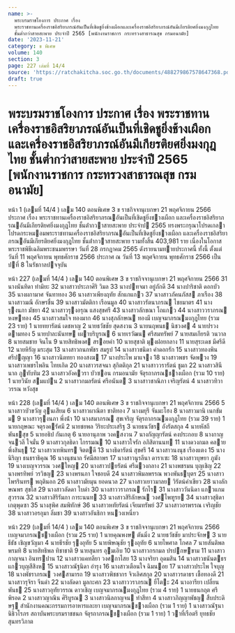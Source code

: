 ```yaml
---
name: >-
  พระบรมราชโองการ ประกาศ เรื่อง
  พระราชทานเครื่องราชอิสริยาภรณ์อันเป็นที่เชิดชูยิ่งช้างเผือกและเครื่องราชอิสริยาภรณ์อันมีเกียรติยศยิ่งมงกุฎไทย
  ชั้นต่ำกว่าสายสะพาย ประจำปี 2565 [พนักงานราชการ กระทรวงสาธารณสุข กรมอนามัย]
date: '2023-11-21'
category: ข พิเศษ
volume: 140
section: 3
page: 227 เล่มที่ 14/4
source: 'https://ratchakitcha.soc.go.th/documents/488279867578647368.pdf'
draft: true
---
```


# พระบรมราชโองการ ประกาศ เรื่อง พระราชทานเครื่องราชอิสริยาภรณ์อันเป็นที่เชิดชูยิ่งช้างเผือกและเครื่องราชอิสริยาภรณ์อันมีเกียรติยศยิ่งมงกุฎไทย ชั้นต่ำกว่าสายสะพาย ประจำปี 2565 [พนักงานราชการ กระทรวงสาธารณสุข กรมอนามัย]

หน้า 1 (เลมที่ 14/4 ) เลม 140 ตอนพิเศษ 3 ข ราชกิจจานุเบกษา 21 พฤศจิกายน 2566 ประกาศ เรื่อง พระราชทานเครื่องราชอิสริยาภรณอันเป็นที่เชิดชูยิ่งชางเผือก และเครื่องราชอิสริยาภรณอันมีเกียรติยศยิ่งมงกุฎไทย ชั้นต่ํากวาสายสะพาย ประจําป 2565 ทรงพระกรุณาโปรดเกลาโปรดกระหมอมพระราชทานเครื่องราชอิสริยาภรณอันเป็นที่เชิดชูยิ่งชางเผือก และเครื่องราชอิสริยาภรณอันมีเกียรติยศยิ่งมงกุฎไทย ชั้นต่ํากวาสายสะพาย รวมทั้งสิ้น 403,981 ราย เนื่องในโอกาสพระราชพิธีเฉลิมพระชนมพรรษา วันที่ 28 กรกฎาคม 2565 ดังรายนามทายประกาศนี้ ทั้งนี้ ตั้งแต่วันที่ 11 พฤศจิกายน พุทธศักราช 2566 ประกาศ ณ วันที่ 13 พฤศจิกายน พุทธศักราช 2566 เป็นปที่ 8 ในรัชกาลปจจุบัน

หน้า 227 (เลมที่ 14/4 ) เลม 140 ตอนพิเศษ 3 ข ราชกิจจานุเบกษา 21 พฤศจิกายน 2566 31 นางนันทิดา ทํามิยะ 32 นางสาวประภาศิริ วิมล 33 นางปทจมา อยู่ภักดี 34 นางปาริชาติ ดอกบัว 35 นางผกามาศ จันทาทอง 36 นางสาวเพียงฤทัย สักแกแกว 37 นางสาวภัคนภัสส ภาเรือง 38 นางสาวมณี อักษรชื่น 39 นางสาวมัตติกา เรือนมูล 40 นางสาวรัตนาภรณ ไชยมาตร 41 นางรุงนภา มัชยา 42 นางสาวรุงอรุณ แสงสุขศรี 43 นางสาวลักขณา โถแกว 44 นางสาววราภรณ หงษทอง 45 นางสาวสมใจ ทองมาก 46 นางสุภลักษณ ทองมี เบญจมาภรณมงกุฎไทย (รวม 23 ราย) 1 นายทยารัตน์ เดชหาญ 2 นายธวัชชัย สุดสงวน 3 นายนฤพนธ นิชวงศ 4 นายปรวง ดามทอง 5 นายปาละนันทษ เผาบริบูรณ 6 นายเรวัฒน ศรีสมทรัพย์ 7 นายสมเกียรติ วนวาล 8 นายสมชาย จินโน 9 นายสิทธิพงศ สรอยคํา 10 นายสุชาติ มุงฝอยกลาง 11 นายสุระเดช มีศรีดี 12 นายหิรัญ มระสุม 13 นางสาวกนกพัชร สมรูป 14 นางสาวชนิดา คําดอกรัก 15 นางสาวทองพิน ศรีปญญา 16 นางสาวนิตทยา ทองสงฆ 17 นางประไพ มาแจง 18 นางสาวพชร จัดพวง 19 นางสาวเพชรไพลิน ไทยเกิด 20 นางสาวรสจนา สุกิตติกุล 21 นางสาววรารัตน์ ชูมก 22 นางสาวสินีนาถ ภูทับทิม 23 นางสาวอังควรา บัวซอน กรมอนามัย จัตุรถาภรณชางเผือก (รวม 10 ราย) 1 นายวินัย สมแปน 2 นางสาวกมลรัตน์ ศรีอนันต 3 นางสาวชาณิภา เจริญรัตน์ 4 นางสาวทิวาวรรณ หวังสุข

หน้า 228 (เลมที่ 14/4 ) เลม 140 ตอนพิเศษ 3 ข ราชกิจจานุเบกษา 21 พฤศจิกายน 2566 5 นางสาวบัวขวัญ อุนเสียม 6 นางสาวผาณิตา ชาติทอง 7 นางมยุรี จันมะโฮง 8 นางสาวมานิ เนกขัมม 9 นางสาวรุงนภา พึ่งน้ํา 10 นางสมาภรณ สุขเจริญ จัตุรถาภรณมงกุฎไทย (รวม 39 ราย) 1 นายกฤษณะ จตุรงครัศมี 2 นายชยพล วิริยะประเสริฐ 3 นายธนวัชร อังรัตสกุล 4 นายหัสถี พันธสุข 5 นายอธิป กันเกตุ 6 นายอานุภาพ วงคสงวน 7 นางกัญญารัตน์ คงประกอบ 8 นางกาญจนวลี ใจมั่น 9 นางสาวกุลธิดา ไกรรมณ 10 นางสาวใจรัก อภิสิตานนท 11 นางดวงกมล คลายพึ่งสินธุ 12 นางสาวเทพินทร จิตตดี 13 นางธิดารัตน์ สุขศรี 14 นางสาวนงนุช เรืองแตง 15 นางนิริญา ธนธราธิคุณ 16 นางนุชนาถ รัศมีสถาพร 17 นางสาวนูรลีนา ดาราเซะ 18 นางสาวบุษยา ภูฆัง 19 นางเบญจวรรณ วงศใหญ 20 นางสาวปยรัตน์ ศรีมวงกลาง 21 นางพชรมน บุญเชิญ 22 นางพรทิพย์ วรวิชญ 23 นางพรนภา ใจชอบดี 24 นางสาวพิมลพรรณ พวงพันธบุตร 25 นางสาวไพรรินทร พฤตินอก 26 นางสาวมัยมุน ยอดนวล 27 นางสาวเยาวมาลย วิรัตน์คําเขียว 28 นางลักษณพร สุขใส 29 นางสาวลัดดา ใบดํา 30 นางสาววราภรณ รักไร 31 นางสาววันนิดา แกวแกมสุวรรณ 32 นางสาวสิริรัมภา การะนนท 33 นางสาวสิริลักษณ วงศไพฑูรย 34 นางสาวสุธิดา เกตุพุดซา 35 นางสุพิศ สมพิทักษ์ 36 นางสาวหทัยรัตน์ เจียมทรัพย์ 37 นางสาวอรพรรณ เจริญชัย 38 นางสาวอรอุมา ลิ่มชา 39 นางสาวอันธิกา หนวงเหนี่ยว

หน้า 229 (เลมที่ 14/4 ) เลม 140 ตอนพิเศษ 3 ข ราชกิจจานุเบกษา 21 พฤศจิกายน 2566 เบญจมาภรณชางเผือก (รวม 25 ราย) 1 นายคุณพงษ ตันมิ่ง 2 นายธวัชชัย มาประจักษ 3 นายธีธัช เชิญขวัญมา 4 นายธีรชัย รุงอุทัย 5 นายพิษณุชัย รุงอุทัย 6 นายไพศาล โกศล 7 นายสันติพล พรมทิ 8 นายสิทธิพล ทิชาชาติ 9 นายสุนทร อุมเอิบ 10 นางสาวกรกมล ปรปกษขาม 11 นางสาวกาญจนา อินทรปาน 12 นางสาวแคทลียา วงศกาไสย 13 นางจริยา อุดมสิน 14 นางสาวชนันตธร แกวบุญสีสิงห 15 นางสาวณัฐนิดา อํารุง 16 นางสาวเตือนใจ ฉิมนอย 17 นางสาวประไพ ใจบุญ 18 นางพัชราภรณ วงศสามารถ 19 นางสาวพิชชากร จิวเลิศสกุล 20 นางสาวรดาธร เชื้อทองดี 21 นางสาวรุจิรา จีนดํา 22 นางลัดดา มูลกะศก 23 นางสาววราภรณ ยี่โตะ 24 นางอารียา เปลี่ยนพันธ 25 นางสาวอุทัยวรรณ ดาวเชิญ เบญจมาภรณมงกุฎไทย (รวม 4 ราย) 1 นายธนกฤต ศรีพิรอด 2 นางสาวญาณิน ศิริบูรณ 3 นางสาวนิลกาญจน ทําสีทา 4 นางสาวภิญญาพัชญ สืบประดิษฐ สํานักงานคณะกรรมการอาหารและยา เบญจมาภรณชางเผือก (รวม 1 ราย) 1 นางสาวณัฐนา นิธิวโรภร สถาบันพระบรมราชชนก จัตุรถาภรณชางเผือก (รวม 1 ราย) 1 วาที่เรือตรี ยุทธชัย สุนทรวิภาต
